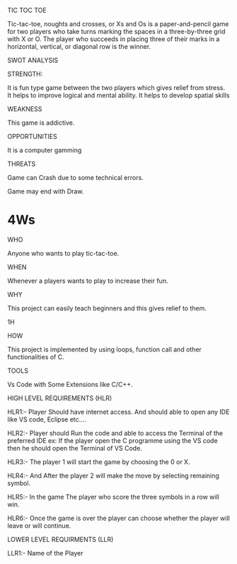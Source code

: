 TIC TOC TOE

Tic-tac-toe, noughts and crosses, or Xs and Os is a paper-and-pencil game for two players who take turns marking the spaces in a three-by-three grid with X or O. The player who succeeds in placing three of their marks in a horizontal, vertical, or diagonal row is the winner.


SWOT ANALYSIS

STRENGTH:

It is fun type game between the two players which gives relief from stress.
It helps to improve logical and mental ability.
It helps to develop spatial skills

WEAKNESS

This game is addictive.

OPPORTUNITIES

It is a computer gamming

THREATS

Game can Crash due to some technical errors.

Game may end with Draw.

# 4Ws

WHO

Anyone who wants to play tic-tac-toe.

WHEN

Whenever a players wants to play to increase their fun.

WHY

This project can easily teach beginners and this gives relief to them.

1H

HOW

This project is implemented by using loops, function call and other functionalities of C.

TOOLS

Vs Code with Some Extensions like C/C++.

HIGH LEVEL REQUIREMENTS (HLR)

HLR1:- Player Should have internet access. And should able to open any IDE like VS code, Eclipse etc….

HLR2:- Player should Run the code and able to access the Terminal of the preferred IDE ex: If the player open the C programme using the VS code then he should open the Terminal of VS Code.

HLR3:- The player 1 will start the game by choosing the 0 or X.

HLR4:- And After the player 2 will make the move by selecting remaining symbol.

HLR5:- In the game The player who score the three symbols in a row will win.

HLR6:- Once the game is over the player can choose whether the player will leave or will continue.

LOWER LEVEL REQUIRMENTS (LLR)

LLR1:- Name of the Player
